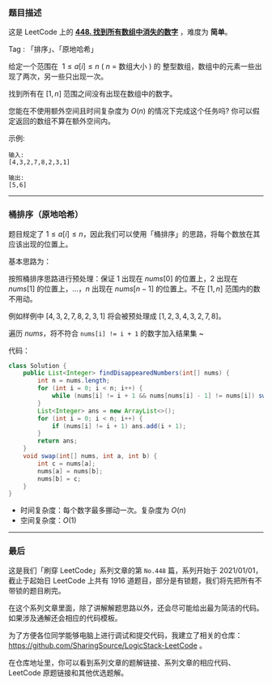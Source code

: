 ### 题目描述

这是 LeetCode 上的 **[448. 找到所有数组中消失的数字](https://leetcode-cn.com/problems/find-all-numbers-disappeared-in-an-array/solution/li-yong-tong-pai-xu-de-si-lu-ni-huan-ke-e3t4w/)** ，难度为 **简单**。

Tag : 「排序」、「原地哈希」



给定一个范围在  $1 ≤ a[i] ≤ n$ ( $n$ = 数组大小 ) 的 整型数组，数组中的元素一些出现了两次，另一些只出现一次。

找到所有在 $[1, n]$ 范围之间没有出现在数组中的数字。

您能在不使用额外空间且时间复杂度为 $O(n)$ 的情况下完成这个任务吗? 你可以假定返回的数组不算在额外空间内。

示例:
```
输入:
[4,3,2,7,8,2,3,1]

输出:
[5,6]
```

---

### 桶排序（原地哈希）

题目规定了 $1 ≤ a[i] ≤ n$，因此我们可以使用「桶排序」的思路，将每个数放在其应该出现的位置上。

基本思路为：

按照桶排序思路进行预处理：保证 $1$ 出现在 $nums[0]$ 的位置上，$2$ 出现在 $nums[1]$ 的位置上，…，$n$ 出现在 $nums[n - 1]$ 的位置上。不在 $[1, n]$ 范围内的数不用动。

例如样例中 $[4,3,2,7,8,2,3,1]$ 将会被预处理成 $[1,2,3,4,3,2,7,8]$。

遍历 $nums$，将不符合 `nums[i] != i + 1` 的数字加入结果集 ~ 

代码：
```Java 
class Solution {
    public List<Integer> findDisappearedNumbers(int[] nums) {
        int n = nums.length;
        for (int i = 0; i < n; i++) {
            while (nums[i] != i + 1 && nums[nums[i] - 1] != nums[i]) swap(nums, i, nums[i] - 1);
        }
        List<Integer> ans = new ArrayList<>();
        for (int i = 0; i < n; i++) {
            if (nums[i] != i + 1) ans.add(i + 1);
        }
        return ans;
    }
    void swap(int[] nums, int a, int b) {
        int c = nums[a];
        nums[a] = nums[b];
        nums[b] = c;
    }
}
```
* 时间复杂度：每个数字最多挪动一次。复杂度为 $O(n)$
* 空间复杂度：$O(1)$

---

### 最后

这是我们「刷穿 LeetCode」系列文章的第 `No.448` 篇，系列开始于 2021/01/01，截止于起始日 LeetCode 上共有 1916 道题目，部分是有锁题，我们将先把所有不带锁的题目刷完。

在这个系列文章里面，除了讲解解题思路以外，还会尽可能给出最为简洁的代码。如果涉及通解还会相应的代码模板。

为了方便各位同学能够电脑上进行调试和提交代码，我建立了相关的仓库：https://github.com/SharingSource/LogicStack-LeetCode 。

在仓库地址里，你可以看到系列文章的题解链接、系列文章的相应代码、LeetCode 原题链接和其他优选题解。

